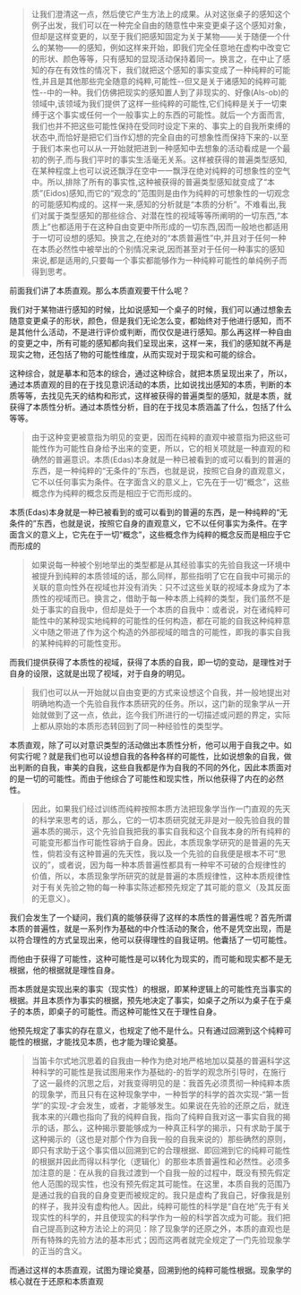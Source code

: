<blockquote data-pid="hIBLkQlI">让我们澄清这一点，然后使它产生方法上的成果。从对这张桌子的感知这个例子出发，我们可以在一种完全自由的随意性中来变更桌子这个感知对象，但却是这样变更的，以至于我们把感知固定为关于某物——关于随便一个什么的某物―—的感知，例如这样来开始，即我们完全任意地在虚构中改变它的形状、颜色等等，只有感知的显现活动保持着同一。换言之，在中止了感知的存在有效性的情况下，我们就把这个感知的事实变成了一种纯粹的可能性,并且是其他那些完全随意的纯粹,可能性--但又是关于诸感知的纯粹可能性--中的一种。我们仿佛把现实的感知置人到了非现实的、好像(Als-ob)的领域中,该领域为我们提供了这样一些纯粹的可能性,它们纯粹是关于一切束缚于这个事实或任何一个一般事实上的东西的可能性。就后一个方面而言,我们也并不把这些可能性保持在受同时设定下来的、事实上的自我所束缚的状态中,而恰好是把它们当作幻想的完全自由的可想象性而保持下来的-以至于我们本来也可以从一开始就把进到一种感知中去想象的活动看成是一个最初的例子,而与我们平时的事实生活毫无关系。这样被获得的普遍类型感知,在某种程度上也可以说还飘浮在空中一一飘浮在绝对纯粹的可想象性的空气中。所以,排除了所有的事实性,这种被获得的普遍类型感知就变成了“本质”(Eidos)感知,而它的“观念的”范围则是由作为纯粹的可想象性的一切观念的可能感知构成的。这样一来,感知的分析就是“本质的分析”。不难看出,我们对属于类型感知的那些综合、对潜在性的视域等等所阐明的一切东西,“本质上”也都适用于在这种自由变更中所形成的一切东西,因而一般地也都适用于一切可设想的感知。换言之,在绝对的“本质普遍性”中,并且对于任何一种在本质必然性中被举出的个别情况来说,因而甚至对于任何一种事实的感知来说,都是适用的,只要每一个事实都能够作为一种纯粹可能性的单纯例子而得到思考。</blockquote><p data-pid="QYtLExth">前面我们讲了本质直观。那么本质直观要干什么呢？</p><p data-pid="xhn1Y_uC">我们对于某物进行感知的时候，比如说感知一个桌子的时候，我们可以通过想象去随意变更桌子的形状，颜色，但是我们无论怎么变，都始终对于他进行感知，而不是其他什么活动，不是进行评价或判断，而仅仅是进行感知。那么再这样一种自由的变更之中，所有可能的感知都向我们呈现出来，这样一来，我们的感知就不再是现实之物，还包括了物的可能性维度，从而实现对于现实和可能的综合。</p><p data-pid="qTmkwNe5">这种综合，就是摹本和范本的综合，通过这种综合，就把本质呈现出来了，所以，通过本质直观的目的在于找见意识活动的本质，比如说找出感知的本质，判断的本质等等，去找见先天的结构和形式，这样被获得的普遍类型的感知，就是本质，就获得了本质性分析。通过本质性分析，目的在于找见本质涵盖了什么，包括了什么等等。</p><blockquote data-pid="wD2xh6YW">由于这种变更被意指为明见的变更，因而在纯粹的直观中被意指为把这些可能性作为可能性自身给予出来的变更，所以，它的相关项就是一种直观的和确然的普遍意识。本质(Edas)本身就是一种已被看到的或可以看到的普遍的东西，是一种纯粹的“无条件的”东西，也就是说，按照它自身的直观意义，它不以任何事实为条件。在字面含义的意义上，它先在于一切“概念”，这些概念作为纯粹的概念反而是相应于它而形成的。</blockquote><p data-pid="rVnhZDF7">本质(Edas)本身就是一种已被看到的或可以看到的普遍的东西，是一种纯粹的“无条件的”东西，也就是说，按照它自身的直观意义，它不以任何事实为条件。在字面含义的意义上，它先在于一切“概念”，这些概念作为纯粹的概念反而是相应于它而形成的</p><blockquote data-pid="W1rBWI6z">如果说每一种被个别地举出的类型都是从其经验事实的先验自我这一环境中被提升到纯粹的本质领域的话，那么同样，那些指明了它在自我中可揭示的关联的意向性外在视域也并没有消失：只不过这些关联的视域本身成为了本质性的视域而已。换言之，借助于每一种本质上纯粹的类型，我们虽然不是处于事实的自我中，但却是处于一个本质的自我中：或者说，对在诸纯粹可能性中的某种现实地纯粹的可能性的任何构造，都在可能的自我这种纯粹意义中随之带进了作为这个构造的外部视域的暗含的可能性，即我的事实自我的某种纯粹的可能性变形。</blockquote><p data-pid="kofMvewr">而我们提供获得了本质性的视域，获得了本质的自我，即一切的变动，是理性对于自身的设限，这就是出现了视域，对于自身的明见。</p><blockquote data-pid="QAie2t1Q">我们也可以从一开始就以自由变更的方式来设想这个自我，并一般地提出对明确地构造一个先验自我作本质研究的任务。所以，这门新的现象学从一开始就做到了这一点，依此，迄今我们所进行的一切描述或问题的界定，实际上都从原始的本质形态转回到了同一种经验性的类型学。</blockquote><p data-pid="iH2pauz2">本质直观，除了可以对意识类型的活动做出本质性分析，他可以用于自我之中。如何实行呢？就是我们也可以设想自我的各种各样的可能性，比如说想象的自我，做出判断的自我，审美的自我，这些自我都是作为自我的不同的外化，因此本质面对的是一切的可能性。而由于他综合了可能性和现实性，所以他获得了内在的必然性。</p><blockquote data-pid="1T9npIoU">因此，如果我们经过训练而纯粹按照本质方法把现象学当作一门直观的先天的科学来思考的话，那么，它的一切本质研究就无非是对一般先验自我的普遍本质的揭示，这个先验自我把我的事实自我和这个自我本身的所有纯粹的可能变形都当作可能性容纳于自身。因此，本质现象学研究的是普遍的先天性，倘若没有这种普遍的先天性，我以及一个先验的自我便是根本不可“思议的”，或者说，因为每一种本质普遍性都具有一种牢不可破的合规律性的价值，所以，本质现象学所研究的就是普遍的本质规律性，这种本质规律性对于有关先验之物的每一种事实陈述都预先规定了其可能的意义（及其反面的无意义）。</blockquote><p data-pid="Q5i2a0K4">我们会发生了一个疑问，我们真的能够获得了这样的本质性的普遍性呢？首先所谓本质的普遍性，就是一系列作为基础的中介性活动的聚合，他不是凭空出现，而是以符合理性的方式呈现出来，他可以获得理性的自我证明。他囊括了一切可能性。</p><p data-pid="zAlxFuwp">而他由于获得了可能性，这种可能性是可以转化为现实的，而可能和现实都不是无根据，他的根据就是理性自身。</p><p data-pid="rRNOXcNj">而本质就是实现出来的事实（现实性）的根据，即某种逻辑上的可能性充当事实的根据。并且本质作为事实的根据，预先地决定了事实，如桌子之所以为桌子在于桌子的本质，即桌子的可能性。而这种可能性又在于理性自身。</p><p data-pid="JxlQ3TwY">他预先规定了事实的存在意义，也规定了他不是什么。只有通过回溯到这个纯粹可能性的根据，才能找见本质，也才能为理论奠基。</p><blockquote data-pid="nxFGbQue">当笛卡尔式地沉思着的自我由一种作为绝对地严格地加以莫基的普遍科学这种科学的可能性是我试图用来作为基础的-的哲学的观念所引导时，在施行了这一最终的沉思之后，对我变得明见的是：我首先必须贯彻一种纯粹本质的现象学，而且只有在这种现象学中，一种哲学的科学的首次实现-“第一哲学”的实现-才会发生，或者，才能够发生。如果说在先验的还原之后，就连我本来的兴趣也指向了我的纯粹自我，指向了纯粹自我对这一事实自我的揭示的话，那么，这种揭示要能够成为一种真正科学的揭示，只有求助于属于这种揭示的（这也是对那个作为自我一般的自我来说的）那些确然的原则，即只有求助于这个事实借以回溯到它的合理根据、即回溯到它的纯粹可能性的根据并因此而得以科学化（逻辑化）的那些本质普遍性和必然性。必须多加注意的是：在从我的自我过渡到一个自我一般的过程中，既没有预先假定他人范围的现实性，也没有预先假定其可能性。在这里，本质自我的范围乃是通过我的自我的自身变更而被规定的。我只是虚构了我自己，好像我是别的样子，我并没有虚构他人。因此，纯粹可能性的科学是“自在地”先于有关现实性的科学的，并且使现实的科学作为一般的科学首次成为可能。我们把自己提高到这种方法论上的洞见：除了现象学的还原之外，本质的直观也是所有特殊的先验方法的基本形式；因而这两者就完全规定了一门先验现象学的正当的含义。</blockquote><p data-pid="YTvc2rLQ">而通过这样的本质直观，试图为理论奠基，回溯到他的纯粹可能性根据。现象学的核心就在于还原和本质直观</p><p></p>